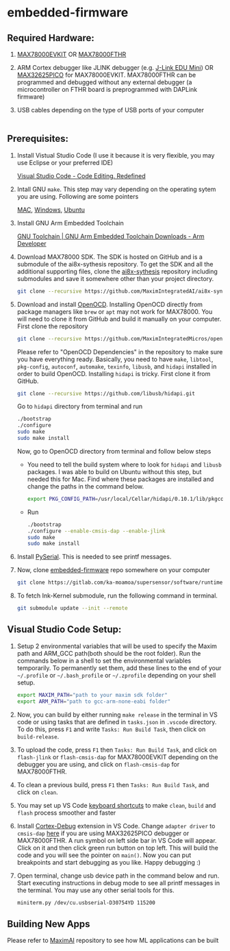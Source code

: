 # embedded-firmware 


## Required Hardware:
1. [MAX78000EVKIT](https://www.maximintegrated.com/en/products/microcontrollers/MAX78000EVKIT.html) OR [MAX78000FTHR](https://www.maximintegrated.com/en/products/microcontrollers/MAX78000FTHR.html)

2. ARM Cortex debugger like JLINK debugger (e.g. [J-Link EDU Mini](https://www.adafruit.com/product/3571?gclid=EAIaIQobChMIqeXO9fvS7QIVEI3ICh3I5g0TEAQYAiABEgJDwvD_BwE)) OR [MAX32625PICO](https://www.maximintegrated.com/en/products/microcontrollers/MAX32625PICO.html) for MAX78000EVKIT. MAX78000FTHR can be programmed and debugged without any external debugger (a microcontroller on FTHR board  is preprogrammed with DAPLink firmware)

3. USB cables depending on the type of USB ports of your computer <br><br>


## Prerequisites:

1. Install Vistual Studio Code (I use it because it is very flexible, you may use Eclipse or your preferred IDE)

    [Visual Studio Code - Code Editing. Redefined](https://code.visualstudio.com/)

2. Intall GNU `make`. This step may vary depending on the operating sytem you are using. Following are some pointers

    [MAC](https://stackoverflow.com/questions/10265742/how-to-install-make-and-gcc-on-a-mac), [Windows](https://stackoverflow.com/questions/12881854/how-to-use-gnu-make-on-windows), [Ubuntu](https://stackoverflow.com/questions/11934997/how-to-install-make-in-ubuntu)
    

3. Install GNU Arm Embedded Toolchain

    [GNU Toolchain | GNU Arm Embedded Toolchain Downloads - Arm Developer](https://developer.arm.com/tools-and-software/open-source-software/developer-tools/gnu-toolchain/gnu-rm/downloads)

4. Download MAX78000 SDK. The SDK is hosted on GitHub and is a submodule of the ai8x-sythesis repository. To get the SDK and all the additional supporting files, clone the [ai8x-sythesis](https://github.com/MaximIntegratedAI/ai8x-synthesis) repository including submodules and save it somewhere other than your project directory.

    ```bash
    git clone --recursive https://github.com/MaximIntegratedAI/ai8x-synthesis 
    ```

5. Download and install [OpenOCD](https://github.com/MaximIntegratedMicros/openocd). Installing OpenOCD directly from package managers like `brew` or `apt` may not work for MAX78000. You will need to clone it from GitHub and build it manually on your computer. First clone the repository
    ```bash
    git clone --recursive https://github.com/MaximIntegratedMicros/openocd
    ```

    Please refer to "OpenOCD Dependencies" in the repository to make sure you have everything ready. Basically, you need to have `make`, `libtool`, `pkg-config`, `autoconf`, `automake`, `texinfo`, `libusb`, and `hidapi` installed in order to build OpenOCD. Installing `hidapi` is tricky. First clone it from GitHub.

    ```bash
    git clone --recursive https://github.com/libusb/hidapi.git
    ```

    Go to `hidapi` directory from terminal and run

    ```bash
    ./bootstrap
    ./configure
    sudo make
    sudo make install
    ```

    Now, go to OpenOCD directory from terminal and follow below steps

    - You need to tell the build system where to look for `hidapi` and `libusb` packages. I was able to build on Ubuntu without this step, but needed this for Mac. Find where these packages are installed and change the paths in the command below.
            
        ```bash
        export PKG_CONFIG_PATH=/usr/local/Cellar/hidapi/0.10.1/lib/pkgconfig/:/usr/local/Cellar/libusb/1.0.24/lib/pkgconfig/
        ```
    -  Run
            
        ```bash
        ./bootstrap
        ./configure --enable-cmsis-dap --enable-jlink
        sudo make
        sudo make install
        ```

6. Install [PySerial](https://pypi.org/project/pyserial/). This is needed to see printf messages. 

7. Now, clone [embedded-firmware](https://gitlab.com/ka-moamoa/supersensor/software/runtime/embedded-firmware/) repo somewhere on your computer

    ```bash
    git clone https://gitlab.com/ka-moamoa/supersensor/software/runtime/embedded-firmware/
    ```
8. To fetch Ink-Kernel submodule, run the following command in terminal.
    ```bash
    git submodule update --init --remote
    ```
## Visual Studio Code Setup:

1. Setup 2 environmental variables that will be used to specify the Maxim path and ARM_GCC path(both should be the root folder). Run the commands below in a shell to set the environmental variables temporarily. To permanently set them, add these lines to the end of your `~/.profile` or `~/.bash_profile` or `~/.zprofile` depending on your shell setup.
    ```bash
    export MAXIM_PATH="path to your maxim sdk folder"
    export ARM_PATH="path to gcc-arm-none-eabi folder"
    ```

2. Now, you can build by either running `make release` in the terminal in VS code or using tasks that are defined in `tasks.json` in `.vscode` directory. To do this, press `F1` and write `Tasks: Run Build Task`, then click on `build-release`.

3. To upload the code, press `F1` then `Tasks: Run Build Task`, and click on `flash-jlink` or `flash-cmsis-dap` for MAX78000EVKIT depending on the debugger you are using, and click on `flash-cmsis-dap` for MAX78000FTHR.

4. To clean a previous build, press `F1` then `Tasks: Run Build Task`, and click on `clean`.

5. You may set up VS Code [keyboard shortcuts](https://code.visualstudio.com/docs/getstarted/keybindings) to make `clean`, `build` and `flash` process smoother and faster

6. Install [Cortex-Debug](https://marketplace.visualstudio.com/items?itemName=marus25.cortex-debug) extension in VS Code. Change `adapter driver` to `cmsis-dap` [here](https://gitlab.com/ka-moamoa/supersensor/software/runtime/embedded-firmware/-/blob/2-fram-driver/.vscode/launch.json#L16) if you are using MAX32625PICO debugger or MAX78000FTHR. A run symbol on left side bar in VS Code will appear. Click on it and then click green run button on top left. This will build the code and you will see the pointer on `main()`. Now you can put breakpoints and start debugging as you like. Happy debugging :)

7. Open terminal, change usb device path in the command below and run. Start executing instructions in debug mode to see all printf messages in the terminal. You may use any other serial tools for this.

    ```bash
    miniterm.py /dev/cu.usbserial-D30754YD 115200
    ```

## Building New Apps

Please refer to [MaximAI](https://github.com/MaximIntegratedAI/MaximAI_Documentation) repository to see how ML applications can be built
